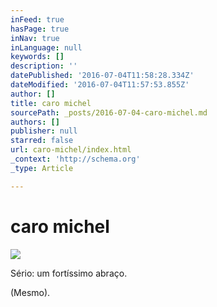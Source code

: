 ```yaml
---
inFeed: true
hasPage: true
inNav: true
inLanguage: null
keywords: []
description: ''
datePublished: '2016-07-04T11:58:28.334Z'
dateModified: '2016-07-04T11:57:53.855Z'
author: []
title: caro michel
sourcePath: _posts/2016-07-04-caro-michel.md
authors: []
publisher: null
starred: false
url: caro-michel/index.html
_context: 'http://schema.org'
_type: Article

---
```

# caro michel
![](https://the-grid-user-content.s3-us-west-2.amazonaws.com/366c7b1d-3f04-4969-8370-240bfad6c00f.jpg)

Sério: um fortíssimo abraço.

(Mesmo).